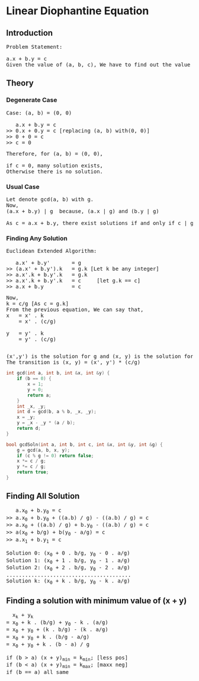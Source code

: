 # Linear Diophantine Equation
## Introduction

<pre>
Problem Statement:

a.x + b.y = c
Given the value of (a, b, c), We have to find out the value of (x, y) such that it satisfies the equation.
</pre>

## Theory

### Degenerate Case
<pre>
Case: (a, b) = (0, 0)
   
   a.x + b.y = c
>> 0.x + 0.y = c [replacing (a, b) with(0, 0)]
>> 0 + 0 = c
>> c = 0
</pre>
<pre>
Therefore, for (a, b) = (0, 0),
   
if c = 0, many solution exists,
Otherwise there is no solution.
</pre>

### Usual Case
<pre>
Let denote gcd(a, b) with g.
Now,
(a.x + b.y) | g  because, (a.x | g) and (b.y | g)

As c = a.x + b.y, there exist solutions if and only if c | g
</pre>

### Finding Any Solution
<pre>
Euclidean Extended Algorithm:
   
   a.x' + b.y'       = g   
>> (a.x' + b.y').k   = g.k [Let k be any integer]
>> a.x'.k + b.y'.k   = g.k
>> a.x'.k + b.y'.k   = c     [let g.k == c]
>> a.x + b.y         = c
</pre>
<pre>
Now,
k = c/g [As c = g.k]
From the previous equation, We can say that,
x   = x' . k 
    = x' . (c/g)
   
y   = y' . k 
    = y' . (c/g)

</pre>
<pre>
(x',y') is the solution for g and (x, y) is the solution for c
The transition is (x, y) = (x', y') * (c/g)
</pre>
```c++
int gcd(int a, int b, int &x, int &y) {
    if (b == 0) {
        x = 1;
        y = 0;
        return a;
    }
    int _x, _y;
    int d = gcd(b, a % b, _x, _y);
    x = _y;
    y = _x - _y * (a / b);
    return d;
}

bool gcdSoln(int a, int b, int c, int &x, int &y, int &g) {
    g = gcd(a, b, x, y);
    if (c % g != 0) return false;
    x *= c / g;
    y *= c / g;
    return true;
}
```
## Finding All Solution
<pre>
   a.x<sub>0</sub> + b.y<sub>0</sub> = c
>> a.x<sub>0</sub> + b.y<sub>0</sub> + ((a.b) / g) - ((a.b) / g) = c
>> a.x<sub>0</sub> + ((a.b) / g) + b.y<sub>0</sub> - ((a.b) / g) = c
>> a(x<sub>0</sub> + b/g) + b(y<sub>0</sub> - a/g) = c
>> a.x<sub>1</sub> + b.y<sub>1</sub> = c

Solution 0: (x<sub>0</sub> + 0 . b/g, y<sub>0</sub> - 0 . a/g)
Solution 1: (x<sub>0</sub> + 1 . b/g, y<sub>0</sub> - 1 . a/g)
Solution 2: (x<sub>0</sub> + 2 . b/g, y<sub>0</sub> - 2 . a/g)
........................................
Solution k: (x<sub>0</sub> + k . b/g, y<sub>0</sub> - k . a/g)
</pre>

## Finding a solution with minimum value of (x + y)
<pre>
  x<sub>k</sub> + y<sub>k</sub>
= x<sub>0</sub> + k . (b/g) + y<sub>0</sub> - k . (a/g)
= x<sub>0</sub> + y<sub>0</sub> + (k . b/g) - (k . a/g)
= x<sub>0</sub> + y<sub>0</sub> + k . (b/g - a/g)
= x<sub>0</sub> + y<sub>0</sub> + k . (b - a) / g

if (b > a) (x + y)<sub>min</sub> = k<sub>min</sub>; [less pos]
if (b < a) (x + y)<sub>min</sub> = k<sub>max</sub>; [maxx neg]
if (b == a) all same
</pre>
